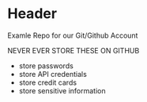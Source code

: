 # Header
Examle Repo for our Git/Github Account


NEVER EVER STORE THESE ON GITHUB

- store passwords
- store API credentials
- store credit cards
- store sensitive information